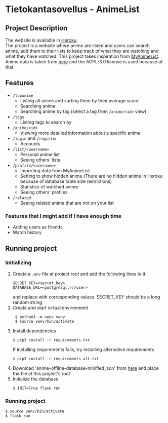 # Tietokantasovellus - AnimeList

## Project Description
The website is available in [Heroku](https://tsoha-animelist.herokuapp.com/).  
The project is a website where anime are listed and users can search anime, add them to their lists to keep track of what they are watching and what they have watched. This project takes inspiration from [MyAnimeList](https://myanimelist.net).  
Anime data is taken from [here](https://github.com/manami-project/anime-offline-database) and the AGPL-3.0 license is used because of that.

## Features
- `/topanime`
  - Listing all anime and sorting them by their average score
  - Searching anime
  - Searching anime by tag (select a tag from `/anime/<id>` view)
- `/tags`
  - Listing tags to search by
- `/anime/<id>`
  - Viewing more detailed information about a specific anime
- `/login` and `/register`
  - Accounts
- `/list/<username>`
  - Personal anime list
  - Seeing others' lists
- `/profile/<username>`
  - Importing data from MyAnimeList
  - Setting to show hidden anime (There are no hidden anime in Heroku because of database table size restrictions)
  - Statistics of watched anime
  - Seeing others' profiles
- `/related`
  - Seeing related anime that are not on your list

### Features that I might add if I have enough time
- Adding users as friends
- Watch history

## Running project
### Initializing
1. Create a `.env` file at project root and add the following lines to it:
    ```
    SECRET_KEY=<secret_key>
    DATABASE_URL=<postgresql:///user>
    ```
    and replace with corresponding values. SECRET_KEY should be a long random string
2. Create and start virtual environment
   ```
    $ python3 -m venv venv
    $ source venv/bin/activate
    ```
3. Install dependencies
    ```
    $ pip3 install -r requirements.txt
    ```
    If installing requirements fails, try installing alternative requirements
    ```
    $ pip3 install -r requirements-alt.txt
    ```
4. Download 'anime-offline-database-minified.json' from [here](https://github.com/manami-project/anime-offline-database) and place the file at this project's root
5. Initialize the database
   ```
   $ INIT=True flask run
   ```
### Running project
```
$ source venv/bin/activate
$ flask run
```